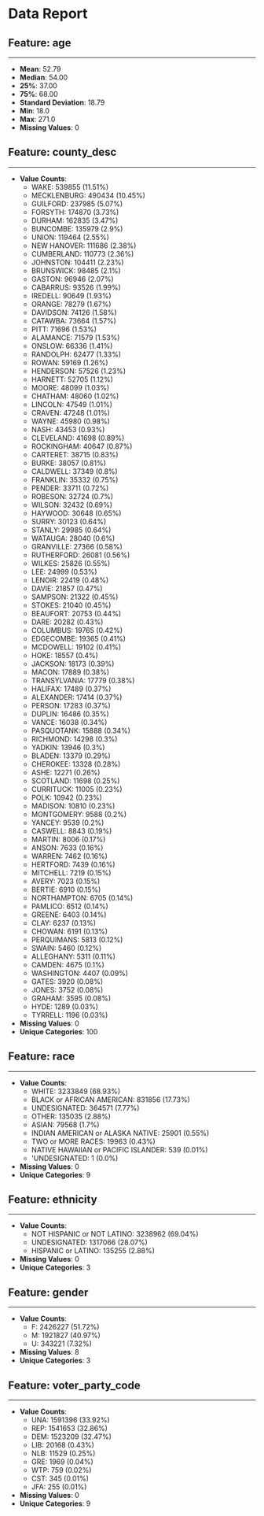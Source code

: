 # Data Report

## Feature: age

----------------------------------------

- **Mean**: 52.79
- **Median**: 54.00
- **25%**: 37.00
- **75%**: 68.00
- **Standard Deviation**: 18.79
- **Min**: 18.0
- **Max**: 271.0
- **Missing Values**: 0

## Feature: county_desc

----------------------------------------

- **Value Counts**:
  - WAKE: 539855 (11.51%)
  - MECKLENBURG: 490434 (10.45%)
  - GUILFORD: 237985 (5.07%)
  - FORSYTH: 174870 (3.73%)
  - DURHAM: 162835 (3.47%)
  - BUNCOMBE: 135979 (2.9%)
  - UNION: 119464 (2.55%)
  - NEW HANOVER: 111686 (2.38%)
  - CUMBERLAND: 110773 (2.36%)
  - JOHNSTON: 104411 (2.23%)
  - BRUNSWICK: 98485 (2.1%)
  - GASTON: 96946 (2.07%)
  - CABARRUS: 93526 (1.99%)
  - IREDELL: 90649 (1.93%)
  - ORANGE: 78279 (1.67%)
  - DAVIDSON: 74126 (1.58%)
  - CATAWBA: 73664 (1.57%)
  - PITT: 71696 (1.53%)
  - ALAMANCE: 71579 (1.53%)
  - ONSLOW: 66336 (1.41%)
  - RANDOLPH: 62477 (1.33%)
  - ROWAN: 59169 (1.26%)
  - HENDERSON: 57526 (1.23%)
  - HARNETT: 52705 (1.12%)
  - MOORE: 48099 (1.03%)
  - CHATHAM: 48060 (1.02%)
  - LINCOLN: 47549 (1.01%)
  - CRAVEN: 47248 (1.01%)
  - WAYNE: 45980 (0.98%)
  - NASH: 43453 (0.93%)
  - CLEVELAND: 41698 (0.89%)
  - ROCKINGHAM: 40647 (0.87%)
  - CARTERET: 38715 (0.83%)
  - BURKE: 38057 (0.81%)
  - CALDWELL: 37349 (0.8%)
  - FRANKLIN: 35332 (0.75%)
  - PENDER: 33711 (0.72%)
  - ROBESON: 32724 (0.7%)
  - WILSON: 32432 (0.69%)
  - HAYWOOD: 30648 (0.65%)
  - SURRY: 30123 (0.64%)
  - STANLY: 29985 (0.64%)
  - WATAUGA: 28040 (0.6%)
  - GRANVILLE: 27366 (0.58%)
  - RUTHERFORD: 26081 (0.56%)
  - WILKES: 25826 (0.55%)
  - LEE: 24999 (0.53%)
  - LENOIR: 22419 (0.48%)
  - DAVIE: 21857 (0.47%)
  - SAMPSON: 21322 (0.45%)
  - STOKES: 21040 (0.45%)
  - BEAUFORT: 20753 (0.44%)
  - DARE: 20282 (0.43%)
  - COLUMBUS: 19765 (0.42%)
  - EDGECOMBE: 19365 (0.41%)
  - MCDOWELL: 19102 (0.41%)
  - HOKE: 18557 (0.4%)
  - JACKSON: 18173 (0.39%)
  - MACON: 17889 (0.38%)
  - TRANSYLVANIA: 17779 (0.38%)
  - HALIFAX: 17489 (0.37%)
  - ALEXANDER: 17414 (0.37%)
  - PERSON: 17283 (0.37%)
  - DUPLIN: 16486 (0.35%)
  - VANCE: 16038 (0.34%)
  - PASQUOTANK: 15888 (0.34%)
  - RICHMOND: 14298 (0.3%)
  - YADKIN: 13946 (0.3%)
  - BLADEN: 13379 (0.29%)
  - CHEROKEE: 13328 (0.28%)
  - ASHE: 12271 (0.26%)
  - SCOTLAND: 11698 (0.25%)
  - CURRITUCK: 11005 (0.23%)
  - POLK: 10942 (0.23%)
  - MADISON: 10810 (0.23%)
  - MONTGOMERY: 9588 (0.2%)
  - YANCEY: 9539 (0.2%)
  - CASWELL: 8843 (0.19%)
  - MARTIN: 8006 (0.17%)
  - ANSON: 7633 (0.16%)
  - WARREN: 7462 (0.16%)
  - HERTFORD: 7439 (0.16%)
  - MITCHELL: 7219 (0.15%)
  - AVERY: 7023 (0.15%)
  - BERTIE: 6910 (0.15%)
  - NORTHAMPTON: 6705 (0.14%)
  - PAMLICO: 6512 (0.14%)
  - GREENE: 6403 (0.14%)
  - CLAY: 6237 (0.13%)
  - CHOWAN: 6191 (0.13%)
  - PERQUIMANS: 5813 (0.12%)
  - SWAIN: 5460 (0.12%)
  - ALLEGHANY: 5311 (0.11%)
  - CAMDEN: 4675 (0.1%)
  - WASHINGTON: 4407 (0.09%)
  - GATES: 3920 (0.08%)
  - JONES: 3752 (0.08%)
  - GRAHAM: 3595 (0.08%)
  - HYDE: 1289 (0.03%)
  - TYRRELL: 1196 (0.03%)
- **Missing Values**: 0
- **Unique Categories**: 100

## Feature: race

----------------------------------------

- **Value Counts**:
  - WHITE: 3233849 (68.93%)
  - BLACK or AFRICAN AMERICAN: 831856 (17.73%)
  - UNDESIGNATED: 364571 (7.77%)
  - OTHER: 135035 (2.88%)
  - ASIAN: 79568 (1.7%)
  - INDIAN AMERICAN or ALASKA NATIVE: 25901 (0.55%)
  - TWO or MORE RACES: 19963 (0.43%)
  - NATIVE HAWAIIAN or PACIFIC ISLANDER: 539 (0.01%)
  - 'UNDESIGNATED: 1 (0.0%)
- **Missing Values**: 0
- **Unique Categories**: 9

## Feature: ethnicity

----------------------------------------

- **Value Counts**:
  - NOT HISPANIC or NOT LATINO: 3238962 (69.04%)
  - UNDESIGNATED: 1317066 (28.07%)
  - HISPANIC or LATINO: 135255 (2.88%)
- **Missing Values**: 0
- **Unique Categories**: 3

## Feature: gender

----------------------------------------

- **Value Counts**:
  - F: 2426227 (51.72%)
  - M: 1921827 (40.97%)
  - U: 343221 (7.32%)
- **Missing Values**: 8
- **Unique Categories**: 3

## Feature: voter_party_code

----------------------------------------

- **Value Counts**:
  - UNA: 1591396 (33.92%)
  - REP: 1541653 (32.86%)
  - DEM: 1523209 (32.47%)
  - LIB: 20168 (0.43%)
  - NLB: 11529 (0.25%)
  - GRE: 1969 (0.04%)
  - WTP: 759 (0.02%)
  - CST: 345 (0.01%)
  - JFA: 255 (0.01%)
- **Missing Values**: 0
- **Unique Categories**: 9

